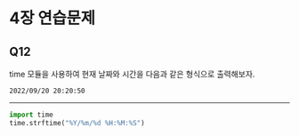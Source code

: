 # 4장 연습문제
## Q12
time 모듈을 사용하여 현재 날짜와 시간을 다음과 같은 형식으로 출력해보자.
```
2022/09/20 20:20:50
```
---
```python
import time
time.strftime("%Y/%m/%d %H:%M:%S")
```